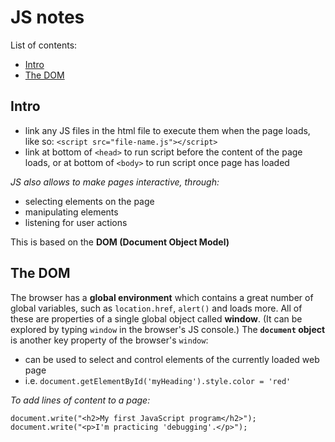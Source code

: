 # JS notes

List of contents:
- [Intro](#intro)
- [The DOM](#the-dom)

## Intro
- link any JS files in the html file to execute them when the page loads, like so: `<script src="file-name.js"></script>`
- link at bottom of `<head>` to run script before the content of the page loads, or at bottom of `<body>` to run script once page has loaded

*JS also allows to make pages interactive, through:*
- selecting elements on the page
- manipulating elements
- listening for user actions

This is based on the **DOM (Document Object Model)**

## The DOM

The browser has a **global environment** which contains a great number of global variables, such as `location.href`, `alert()` and loads more. All of these are properties of a single global object called **window**. (It can be explored by typing `window` in the browser's JS console.) The **`document` object** is another key property of the browser's `window`:
- can be used to select and control elements of the currently loaded web page
- i.e. `document.getElementById('myHeading').style.color = 'red'`


*To add lines of content to a page:*
```
document.write("<h2>My first JavaScript program</h2>");
document.write("<p>I'm practicing 'debugging'.</p>");
```
